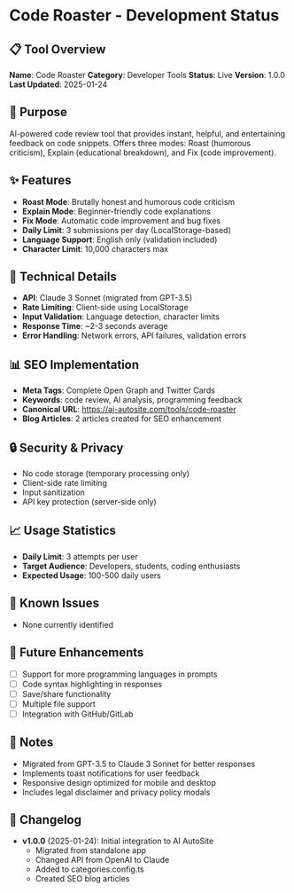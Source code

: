 # Code Roaster - Development Status

## 📋 Tool Overview
**Name**: Code Roaster
**Category**: Developer Tools
**Status**: Live
**Version**: 1.0.0
**Last Updated**: 2025-01-24

## 🎯 Purpose
AI-powered code review tool that provides instant, helpful, and entertaining feedback on code snippets. Offers three modes: Roast (humorous criticism), Explain (educational breakdown), and Fix (code improvement).

## ✨ Features
- **Roast Mode**: Brutally honest and humorous code criticism
- **Explain Mode**: Beginner-friendly code explanations
- **Fix Mode**: Automatic code improvement and bug fixes
- **Daily Limit**: 3 submissions per day (LocalStorage-based)
- **Language Support**: English only (validation included)
- **Character Limit**: 10,000 characters max

## 🔧 Technical Details
- **API**: Claude 3 Sonnet (migrated from GPT-3.5)
- **Rate Limiting**: Client-side using LocalStorage
- **Input Validation**: Language detection, character limits
- **Response Time**: ~2-3 seconds average
- **Error Handling**: Network errors, API failures, validation errors

## 📊 SEO Implementation
- **Meta Tags**: Complete Open Graph and Twitter Cards
- **Keywords**: code review, AI analysis, programming feedback
- **Canonical URL**: https://ai-autosite.com/tools/code-roaster
- **Blog Articles**: 2 articles created for SEO enhancement

## 🔒 Security & Privacy
- No code storage (temporary processing only)
- Client-side rate limiting
- Input sanitization
- API key protection (server-side only)

## 📈 Usage Statistics
- **Daily Limit**: 3 attempts per user
- **Target Audience**: Developers, students, coding enthusiasts
- **Expected Usage**: 100-500 daily users

## 🐛 Known Issues
- None currently identified

## 🚀 Future Enhancements
- [ ] Support for more programming languages in prompts
- [ ] Code syntax highlighting in responses
- [ ] Save/share functionality
- [ ] Multiple file support
- [ ] Integration with GitHub/GitLab

## 📝 Notes
- Migrated from GPT-3.5 to Claude 3 Sonnet for better responses
- Implements toast notifications for user feedback
- Responsive design optimized for mobile and desktop
- Includes legal disclaimer and privacy policy modals

## 🔄 Changelog
- **v1.0.0** (2025-01-24): Initial integration to AI AutoSite
  - Migrated from standalone app
  - Changed API from OpenAI to Claude
  - Added to categories.config.ts
  - Created SEO blog articles